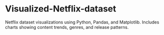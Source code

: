 # Visualized-Netflix-dataset
Netflix dataset visualizations using Python, Pandas, and Matplotlib. Includes charts showing content trends, genres, and release patterns.
